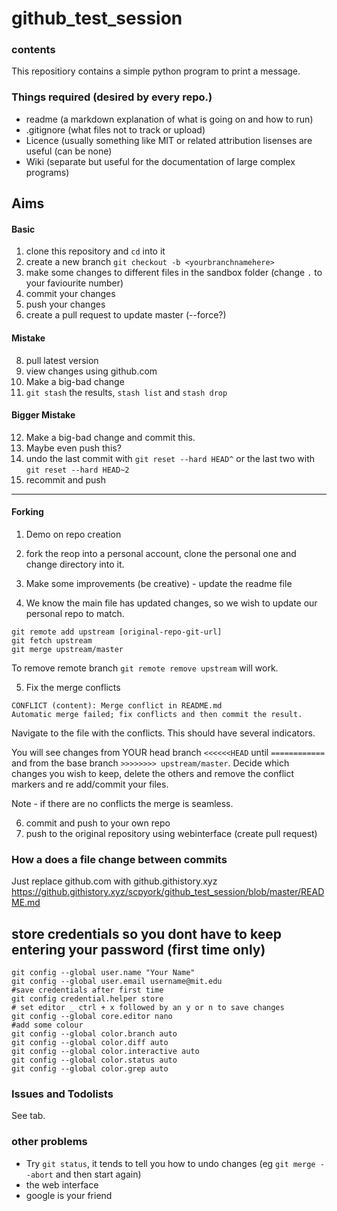 # github_test_session

### contents

This repositiory contains a simple python program to print a message. 


### Things required (desired by every repo.) 
- readme (a markdown explanation of what is going on and how to run)
- .gitignore (what files not to track or upload)
- Licence (usually something like MIT or related attribution lisenses are useful (can be none)
- Wiki (separate but useful for the documentation of large complex programs)



## Aims 

#### Basic
1. clone this repository and `cd` into it
2. create a new branch `git checkout -b <yourbranchnamehere>`
3. make some changes to different files in the sandbox folder (change `.` to your faviourite number)
4. commit your changes
5. push your changes 
6. create a pull request to update master (--force?)

#### Mistake
8. pull latest version
9. view changes using github.com
10. Make a big-bad change 
11. `git stash` the results, `stash list` and `stash drop`

#### Bigger Mistake
12. Make a big-bad change and commit this. 
13. Maybe even push this?
14. undo the last commit with `git reset --hard HEAD^` or the last two with `git reset --hard HEAD~2`
15. recommit and push 

----------------------------------------

#### Forking
1. Demo on repo creation
2. fork the reop into a personal account, clone the personal one and change directory into it. 
3. Make some improvements (be creative) - update the readme file

4. We know the main file has updated changes, so we wish to update our personal repo to match. 

```
git remote add upstream [original-repo-git-url]
git fetch upstream
git merge upstream/master
```
To remove remote branch `git remote remove upstream` will work. 


5. Fix the merge conflicts
```Auto-merging README.md
CONFLICT (content): Merge conflict in README.md
Automatic merge failed; fix conflicts and then commit the result.
```
Navigate to the file with the conflicts. This should have several indicators. 

You will see changes from YOUR head branch `<<<<<<HEAD` until `============`
and from the base branch `>>>>>>>> upstream/master`. Decide which changes you wish to keep, delete the others and remove the conflict markers and re add/commit your files. 


Note - if there are no conflicts the merge is seamless. 

6. commit and push to your own repo
7. push to the original repository using webinterface (create pull request)

### How a does a file change between commits 
Just replace github.com with github.githistory.xyz
https://github.githistory.xyz/scpyork/github_test_session/blob/master/README.md

## store credentials so you dont have to keep entering your password (first time only)
```
git config --global user.name "Your Name"
git config --global user.email username@mit.edu
#save credentials after first time
git config credential.helper store
# set editor _ ctrl + x followed by an y or n to save changes
git config --global core.editor nano
#add some colour
git config --global color.branch auto
git config --global color.diff auto
git config --global color.interactive auto
git config --global color.status auto
git config --global color.grep auto
```


### Issues and Todolists
See tab. 

### other problems 
- Try `git status`, it tends to tell you how to undo changes (eg `git merge --abort`  and then start again)
- the web interface
- google is your friend







